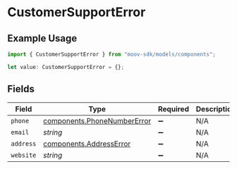 # CustomerSupportError

## Example Usage

```typescript
import { CustomerSupportError } from "moov-sdk/models/components";

let value: CustomerSupportError = {};
```

## Fields

| Field                                                                      | Type                                                                       | Required                                                                   | Description                                                                |
| -------------------------------------------------------------------------- | -------------------------------------------------------------------------- | -------------------------------------------------------------------------- | -------------------------------------------------------------------------- |
| `phone`                                                                    | [components.PhoneNumberError](../../models/components/phonenumbererror.md) | :heavy_minus_sign:                                                         | N/A                                                                        |
| `email`                                                                    | *string*                                                                   | :heavy_minus_sign:                                                         | N/A                                                                        |
| `address`                                                                  | [components.AddressError](../../models/components/addresserror.md)         | :heavy_minus_sign:                                                         | N/A                                                                        |
| `website`                                                                  | *string*                                                                   | :heavy_minus_sign:                                                         | N/A                                                                        |